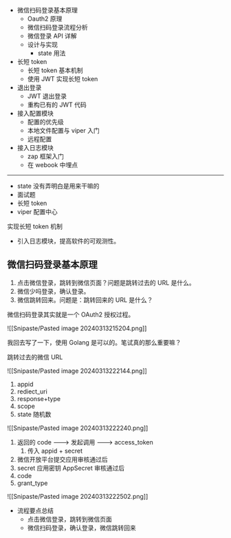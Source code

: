 - 微信扫码登录基本原理
	- Oauth2 原理
	- 微信扫码登录流程分析
	- 微信登录 API 详解
	- 设计与实现
		- state 用法
- 长短 token
	- 长短 token 基本机制
	- 使用 JWT 实现长短 token
- 退出登录
	- JWT 退出登录
	- 重构已有的 JWT 代码
- 接入配置模块
	- 配置的优先级
	- 本地文件配置与 viper 入门
	- 远程配置
- 接入日志模块
	- zap 框架入门
	- 在 webook 中埋点

---

- state 没有弄明白是用来干嘛的
- 面试题
- 长短 token
- viper 配置中心

实现长短 token 机制

- 引入日志模块，提高软件的可观测性。

## 微信扫码登录基本原理

1. 点击微信登录，跳转到微信页面？问题是跳转过去的 URL 是什么。
2. 微信少吗登录，确认登录。
3. 微信跳转回来。问题是：跳转回来的 URL 是什么？

微信扫码登录其实就是一个 OAuth2 授权过程。

![[Snipaste/Pasted image 20240313215204.png]]

我回去写了一下，使用 Golang 是可以的。笔试真的那么重要嘛？

跳转过去的微信 URL

![[Snipaste/Pasted image 20240313222144.png]]

1. appid
2. rediect_uri
3. response+type
4. scope
5. state 随机数

![[Snipaste/Pasted image 20240313222240.png]]

1. 返回的 code ---> 发起调用 ---> access_token 
	1. 传入 appid + secret
2. 微信开放平台提交应用审核通过后
3. secret 应用密钥 AppSecret 审核通过后
4. code
5. grant_type


![[Snipaste/Pasted image 20240313222502.png]]

- 流程要点总结
	- 点击微信登录，跳转到微信页面
	- 微信扫码登录，确认登录，微信跳转回来